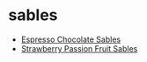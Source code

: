 # sables

 * [Espresso Chocolate Sables](../../index/e/espresso-chocolate-sables.json)
 * [Strawberry Passion Fruit Sables](../../index/s/strawberry-passion-fruit-sables-109550.json)
